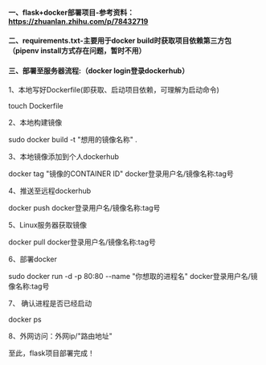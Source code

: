 #### 一、flask+docker部署项目-参考资料：https://zhuanlan.zhihu.com/p/78432719

#### 二、requirements.txt-主要用于docker build时获取项目依赖第三方包（pipenv install方式存在问题，暂时不用）

#### 三、部署至服务器流程:（docker login登录dockerhub）

1、本地写好Dockerfile(即获取、启动项目依赖，可理解为启动命令)

touch Dockerfile

2、本地构建镜像

sudo docker build -t "想用的镜像名称" .

3、本地镜像添加到个人dockerhub

 docker tag "镜像的CONTAINER ID" docker登录用户名/镜像名称:tag号

4、推送至远程dockerhub

docker push docker登录用户名/镜像名称:tag号

5、Linux服务器获取镜像

docker pull docker登录用户名/镜像名称:tag号

6、部署docker

sudo docker run -d -p 80:80 --name "你想取的进程名" docker登录用户名/镜像名称:tag号

7、 确认进程是否已经启动

docker ps

8、外网访问：外网ip/"路由地址"

至此，flask项目部署完成！
